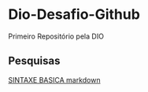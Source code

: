 # Dio-Desafio-Github
Primeiro Repositório pela DIO

## Pesquisas
[SINTAXE BASICA markdown ](https://www.markdownguide.org/)
